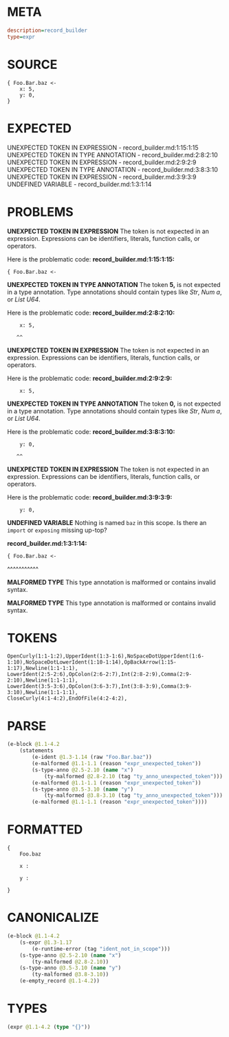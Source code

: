 # META
~~~ini
description=record_builder
type=expr
~~~
# SOURCE
~~~roc
{ Foo.Bar.baz <-
    x: 5,
    y: 0,
}
~~~
# EXPECTED
UNEXPECTED TOKEN IN EXPRESSION - record_builder.md:1:15:1:15
UNEXPECTED TOKEN IN TYPE ANNOTATION - record_builder.md:2:8:2:10
UNEXPECTED TOKEN IN EXPRESSION - record_builder.md:2:9:2:9
UNEXPECTED TOKEN IN TYPE ANNOTATION - record_builder.md:3:8:3:10
UNEXPECTED TOKEN IN EXPRESSION - record_builder.md:3:9:3:9
UNDEFINED VARIABLE - record_builder.md:1:3:1:14
# PROBLEMS
**UNEXPECTED TOKEN IN EXPRESSION**
The token  is not expected in an expression.
Expressions can be identifiers, literals, function calls, or operators.

Here is the problematic code:
**record_builder.md:1:15:1:15:**
```roc
{ Foo.Bar.baz <-
```
              


**UNEXPECTED TOKEN IN TYPE ANNOTATION**
The token **5,** is not expected in a type annotation.
Type annotations should contain types like _Str_, _Num a_, or _List U64_.

Here is the problematic code:
**record_builder.md:2:8:2:10:**
```roc
    x: 5,
```
       ^^


**UNEXPECTED TOKEN IN EXPRESSION**
The token  is not expected in an expression.
Expressions can be identifiers, literals, function calls, or operators.

Here is the problematic code:
**record_builder.md:2:9:2:9:**
```roc
    x: 5,
```
        


**UNEXPECTED TOKEN IN TYPE ANNOTATION**
The token **0,** is not expected in a type annotation.
Type annotations should contain types like _Str_, _Num a_, or _List U64_.

Here is the problematic code:
**record_builder.md:3:8:3:10:**
```roc
    y: 0,
```
       ^^


**UNEXPECTED TOKEN IN EXPRESSION**
The token  is not expected in an expression.
Expressions can be identifiers, literals, function calls, or operators.

Here is the problematic code:
**record_builder.md:3:9:3:9:**
```roc
    y: 0,
```
        


**UNDEFINED VARIABLE**
Nothing is named `baz` in this scope.
Is there an `import` or `exposing` missing up-top?

**record_builder.md:1:3:1:14:**
```roc
{ Foo.Bar.baz <-
```
  ^^^^^^^^^^^


**MALFORMED TYPE**
This type annotation is malformed or contains invalid syntax.

**MALFORMED TYPE**
This type annotation is malformed or contains invalid syntax.

# TOKENS
~~~zig
OpenCurly(1:1-1:2),UpperIdent(1:3-1:6),NoSpaceDotUpperIdent(1:6-1:10),NoSpaceDotLowerIdent(1:10-1:14),OpBackArrow(1:15-1:17),Newline(1:1-1:1),
LowerIdent(2:5-2:6),OpColon(2:6-2:7),Int(2:8-2:9),Comma(2:9-2:10),Newline(1:1-1:1),
LowerIdent(3:5-3:6),OpColon(3:6-3:7),Int(3:8-3:9),Comma(3:9-3:10),Newline(1:1-1:1),
CloseCurly(4:1-4:2),EndOfFile(4:2-4:2),
~~~
# PARSE
~~~clojure
(e-block @1.1-4.2
	(statements
		(e-ident @1.3-1.14 (raw "Foo.Bar.baz"))
		(e-malformed @1.1-1.1 (reason "expr_unexpected_token"))
		(s-type-anno @2.5-2.10 (name "x")
			(ty-malformed @2.8-2.10 (tag "ty_anno_unexpected_token")))
		(e-malformed @1.1-1.1 (reason "expr_unexpected_token"))
		(s-type-anno @3.5-3.10 (name "y")
			(ty-malformed @3.8-3.10 (tag "ty_anno_unexpected_token")))
		(e-malformed @1.1-1.1 (reason "expr_unexpected_token"))))
~~~
# FORMATTED
~~~roc
{
	Foo.baz
	
	x : 
	
	y : 
	
}
~~~
# CANONICALIZE
~~~clojure
(e-block @1.1-4.2
	(s-expr @1.3-1.17
		(e-runtime-error (tag "ident_not_in_scope")))
	(s-type-anno @2.5-2.10 (name "x")
		(ty-malformed @2.8-2.10))
	(s-type-anno @3.5-3.10 (name "y")
		(ty-malformed @3.8-3.10))
	(e-empty_record @1.1-4.2))
~~~
# TYPES
~~~clojure
(expr @1.1-4.2 (type "{}"))
~~~
